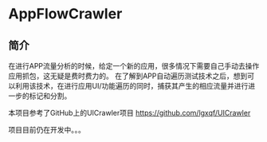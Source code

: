 # AppFlowCrawler

## 简介
  在进行APP流量分析的时候，给定一个新的应用，很多情况下需要自己手动去操作应用抓包，这无疑是费时费力的。
  在了解到APP自动遍历测试技术之后，想到可以利用该技术，在进行应用UI/功能遍历的同时，捕获其产生的相应流量并进行进一步的标记和分割。
  
  本项目参考了GitHub上的UICrawler项目 https://github.com/lgxqf/UICrawler


  项目目前仍在开发中。。。
